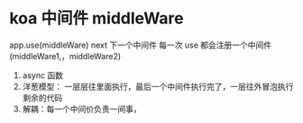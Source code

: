 # koa 中间件 middleWare
app.use(middleWare)
next 下一个中间件
每一次 use 都会注册一个中间件
(middleWare1,，middleWare2)
1. async 函数
2. 洋葱模型： 一层层往里面执行，最后一个中间件执行完了，一层往外冒泡执行剩余的代码
3. 解耦：每一个中间价负责一间事，

